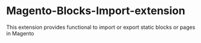 # Magento-Blocks-Import-extension
This extension provides functional to import or export static blocks or pages in Magento
